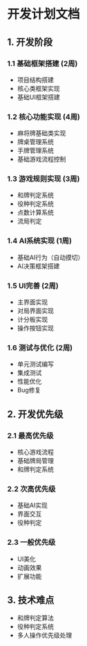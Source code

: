 # 开发计划文档

## 1. 开发阶段

### 1.1 基础框架搭建 (2周)
* 项目结构搭建
* 核心类框架实现
* 基础UI框架搭建

### 1.2 核心功能实现 (4周)
* 麻将牌基础类实现
* 牌桌管理系统
* 手牌管理系统
* 基础游戏流程控制

### 1.3 游戏规则实现 (3周)
* 和牌判定系统
* 役种判定系统
* 点数计算系统
* 流局判定

### 1.4 AI系统实现 (1周)
* 基础AI行为（自动摸切）
* AI决策框架搭建

### 1.5 UI完善 (2周)
* 主界面实现
* 对局界面实现
* 计分板实现
* 操作按钮实现

### 1.6 测试与优化 (2周)
* 单元测试编写
* 集成测试
* 性能优化
* Bug修复

## 2. 开发优先级

### 2.1 最高优先级
* 核心游戏流程
* 基础牌局管理
* 和牌判定系统

### 2.2 次高优先级
* 基础AI实现
* 界面交互
* 役种判定

### 2.3 一般优先级
* UI美化
* 动画效果
* 扩展功能

## 3. 技术难点

* 和牌判定算法
* 役种判定系统
* 多人操作优先级处理 